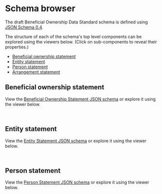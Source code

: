 Schema browser
==============

The draft Beneficial Ownership Data Standard schema is defined using [JSON Schema 0.4](http://json-schema.org/). 

The structure of each of the schema's top level components can be explored using the viewers below. (Click on sub-components to reveal their properties.)

* [Beneficial ownership statement](#beneficial-ownership-statement)
* [Entity statement](#entity-statement)
* [Person statement](#person-statement)
* [Arrangement statement](#arrangement-statement)


## Beneficial ownership statement
View the [Beneficial Ownership Statement JSON schema](_static/beneficial-ownership-statement.json) or explore it using the viewer below.

&nbsp;<script src="_static/docson/widget.js" data-schema="../beneficial-ownership-statement.json"></script>&nbsp;

## Entity statement
View the [Entity Statement JSON schema](_static/beneficial-ownership-statement.json) or explore it using the viewer below.

&nbsp;<script src="_static/docson/widget.js" data-schema="../entity-statement.json"></script>&nbsp;

## Person statement
View the [Person Statement JSON schema](_static/beneficial-ownership-statement.json) or explore it using the viewer below.

&nbsp;<script src="_static/docson/widget.js" data-schema="../person-statement.json"></script>&nbsp;

